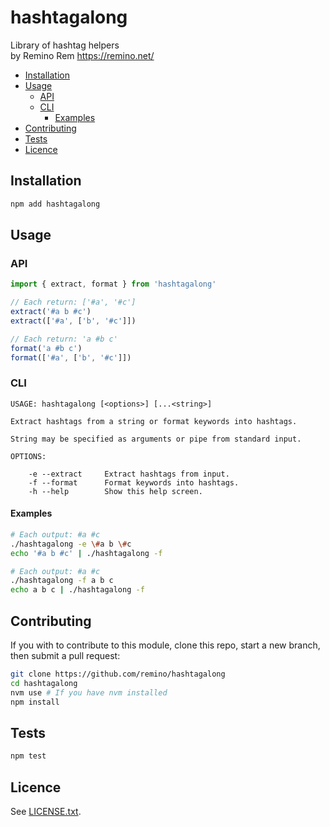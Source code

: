 hashtagalong
============

Library of hashtag helpers  
by Remino Rem <https://remino.net/>

- [Installation](#installation)
- [Usage](#usage)
	- [API](#api)
	- [CLI](#cli)
		- [Examples](#examples)
- [Contributing](#contributing)
- [Tests](#tests)
- [Licence](#licence)

## Installation

```sh
npm add hashtagalong
```

## Usage
### API

```js
import { extract, format } from 'hashtagalong'

// Each return: ['#a', '#c']
extract('#a b #c')
extract(['#a', ['b', '#c']])

// Each return: 'a #b c'
format('a #b c')
format(['#a', ['b', '#c']])
```

### CLI

```
USAGE: hashtagalong [<options>] [...<string>]

Extract hashtags from a string or format keywords into hashtags.

String may be specified as arguments or pipe from standard input.

OPTIONS:

	-e --extract     Extract hashtags from input.
	-f --format      Format keywords into hashtags.
	-h --help        Show this help screen.

```

#### Examples

```sh
# Each output: #a #c
./hashtagalong -e \#a b \#c
echo '#a b #c' | ./hashtagalong -f

# Each output: #a #c
./hashtagalong -f a b c
echo a b c | ./hashtagalong -f
```

## Contributing

If you with to contribute to this module, clone this repo, start a new branch, then submit a pull request:

```sh
git clone https://github.com/remino/hashtagalong
cd hashtagalong
nvm use # If you have nvm installed
npm install
```
## Tests

```sh
npm test
```

## Licence

See [LICENSE.txt](LICENSE.txt).

